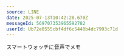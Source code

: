```yaml
---
source: LINE
date: 2025-07-13T10:42:28.670Z
messageId: 569707353965592782
userId: Ub72e0555cbf4df6c5440b4dc7993c71d
---
```


スマートウォッチに音声でメモ